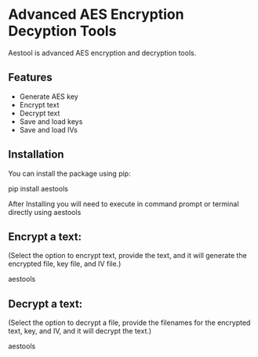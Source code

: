 # Advanced AES Encryption Decyption Tools

Aestool is advanced AES encryption and decryption tools.

## Features
- Generate AES key
- Encrypt text
- Decrypt text
- Save and load keys
- Save and load IVs

## Installation
You can install the package using pip:

pip install aestools

After Installing you will need to execute in command prompt or terminal directly using aestools

## Encrypt a text:
(Select the option to encrypt text, provide the text, and it will generate the encrypted file, key file, and IV file.)

aestools

## Decrypt a text:
(Select the option to decrypt a file, provide the filenames for the encrypted text, key, and IV, and it will decrypt the text.)

aestools
